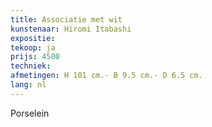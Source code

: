```yaml
---
title: Associatie met wit
kunstenaar: Hiromi Itabashi
expositie: 
tekoop: ja
prijs: 4500
techniek: 
afmetingen: H 101 cm.- B 9.5 cm.- D 6.5 cm.
lang: nl
---
```


Porselein